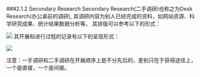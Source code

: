 ###2.1.2 Secondary Research
Secondary Research(二手调研)也称之为Desk Research(办公桌前的调研), 其调研内容为别人已经完成的资料，如网站资源、科学研究成果、统计结果数据分析等。
其排版可以参考以下的形式：

![](http://kitpic.makebi.net/ixd/2_4.jpg)
其开展和进行过程的记录有以下的呈现形式：

![](http://kitpic.makebi.net/ixd/1_2_1.jpg)



注意：一手调研和二手调研在开展顺序上是不分先后的，差别只在于获得途径上，一个是直接，一个是间接。